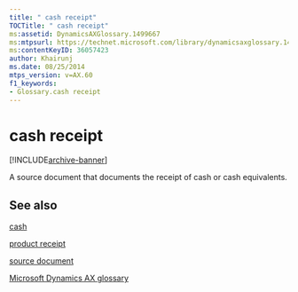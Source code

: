 ```yaml
---
title: " cash receipt"
TOCTitle: " cash receipt"
ms:assetid: DynamicsAXGlossary.1499667
ms:mtpsurl: https://technet.microsoft.com/library/dynamicsaxglossary.1499667(v=AX.60)
ms:contentKeyID: 36057423
author: Khairunj
ms.date: 08/25/2014
mtps_version: v=AX.60
f1_keywords:
- Glossary.cash receipt
---
```


# cash receipt


[!INCLUDE[archive-banner](includes/archive-banner.md)]

A source document that documents the receipt of cash or cash equivalents.

## See also

[cash](cash.md)

[product receipt](product-receipt.md)

[source document](source-document.md)

[Microsoft Dynamics AX glossary](glossary/microsoft-dynamics-ax-glossary.md)

  


